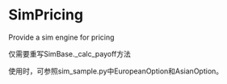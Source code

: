 # SimPricing
Provide a sim engine for pricing

仅需要重写SimBase._calc_payoff方法

使用时，可参照sim_sample.py中EuropeanOption和AsianOption。